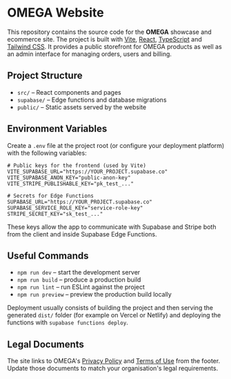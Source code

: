 # OMEGA Website

This repository contains the source code for the **OMEGA** showcase and ecommerce site. The project is built with [Vite](https://vitejs.dev/), [React](https://react.dev/), [TypeScript](https://www.typescriptlang.org/) and [Tailwind CSS](https://tailwindcss.com/). It provides a public storefront for OMEGA products as well as an admin interface for managing orders, users and billing.

## Project Structure

- `src/` – React components and pages
- `supabase/` – Edge functions and database migrations
- `public/` – Static assets served by the website

## Environment Variables

Create a `.env` file at the project root (or configure your deployment platform) with the following variables:

```env
# Public keys for the frontend (used by Vite)
VITE_SUPABASE_URL="https://YOUR_PROJECT.supabase.co"
VITE_SUPABASE_ANON_KEY="public-anon-key"
VITE_STRIPE_PUBLISHABLE_KEY="pk_test_..."

# Secrets for Edge Functions
SUPABASE_URL="https://YOUR_PROJECT.supabase.co"
SUPABASE_SERVICE_ROLE_KEY="service-role-key"
STRIPE_SECRET_KEY="sk_test_..."
```

These keys allow the app to communicate with Supabase and Stripe both from the client and inside Supabase Edge Functions.

## Useful Commands

- `npm run dev` – start the development server
- `npm run build` – produce a production build
- `npm run lint` – run ESLint against the project
- `npm run preview` – preview the production build locally

Deployment usually consists of building the project and then serving the generated `dist/` folder (for example on Vercel or Netlify) and deploying the functions with `supabase functions deploy`.

## Legal Documents

The site links to OMEGA's [Privacy Policy](./public/privacy-policy.pdf) and [Terms of Use](./public/terms-of-use.pdf) from the footer. Update those documents to match your organisation's legal requirements.

